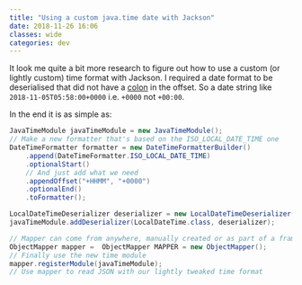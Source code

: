 ```yaml
---
title: "Using a custom java.time date with Jackson"
date: 2018-11-26 16:06
classes: wide
categories: dev
---
```


It look me quite a bit more research to figure out how to use a custom (or lightly custom) time format with Jackson. I
required a date format to be deserialised that did not have a
[colon](https://stackoverflow.com/questions/46487403/java-8-date-and-time-parse-iso-8601-string-without-colon-in-offset?noredirect=1&lq=1) in the offset. So a date string like
`2018-11-05T05:58:00+0000` i.e. `+0000` not `+00:00`.

In the end it is as simple as:

```java
JavaTimeModule javaTimeModule = new JavaTimeModule();
// Make a new formatter that's based on the ISO_LOCAL_DATE_TIME one
DateTimeFormatter formatter = new DateTimeFormatterBuilder()
    .append(DateTimeFormatter.ISO_LOCAL_DATE_TIME)
    .optionalStart()
    // And just add what we need
    .appendOffset("+HHMM", "+0000")
    .optionalEnd()
    .toFormatter();

LocalDateTimeDeserializer deserializer = new LocalDateTimeDeserializer(formatter);
javaTimeModule.addDeserializer(LocalDateTime.class, deserializer);

// Mapper can come from anywhere, manually created or as part of a framwork
ObjectMapper mapper =  ObjectMapper MAPPER = new ObjectMapper();
// Finally use the new time module
mapper.registerModule(javaTimeModule);
// Use mapper to read JSON with our lightly tweaked time format
```
